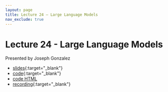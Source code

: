 ```yaml
---
layout: page
title: Lecture 24 – Large Language Models
nav_exclude: true
---
```


# Lecture 24 - Large Language Models

Presented by Joseph Gonzalez

- [slides](https://docs.google.com/presentation/d/1eOU9HfdnHAq-pkAfp6GjGkNbDONpXjhrhw3gYpYb3d0/edit?usp=sharing){:target="_blank"}
- [code](https://data100.datahub.berkeley.edu/hub/user-redirect/git-pull?repo=https%3A%2F%2Fgithub.com%2FDS-100%2Ffa23-student&urlpath=lab%2Ftree%2Ffa23-student%2Flecture%2Flec24%2Flec24.ipynb&branch=main){:target="_blank"}
- [code HTML](../../resources/assets/lectures/lec24/lec24.html)
- [recording](https://youtu.be/HJ6jiKFd_jg){:target="_blank"}
